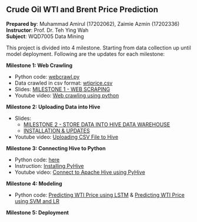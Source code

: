 ## Crude Oil WTI and Brent Price Prediction
<b>Prepared by</b>: Muhammad Amirul (17202062), Zaimie Azmin (17202336)
<br/><b>Instructor</b>: Prof. Dr. Teh Ying Wah
<br/><b>Subject</b>: WQD7005 Data Mining

This project is divided into 4 milestone. Starting from data collection up until model deployment. Following are the updates for each milestone:

<b>Milestone 1: Web Crawling</b>
* Python code: <a href="https://github.com/muhdamirulsamsul/DataMining/blob/master/webcrawl.py">webcrawl.py</a>
* Data crawled in csv format: <a href="https://github.com/muhdamirulsamsul/DataMining/blob/master/wtiprice.csv">wtiprice.csv</a>
* Slides: <a href="https://github.com/muhdamirulsamsul/DataMining/blob/master/MILESTONE%201%20-%20WEB%20SCRAPING.pdf">MILESTONE 1 - WEB SCRAPING</a>
* Youtube video: <a href="https://youtu.be/6_hUi_ktaWw">Web crawling using python</a>


<b>Milestone 2: Uploading Data into Hive</b>
* Slides:
  * <a href="https://github.com/muhdamirulsamsul/DataMining/blob/master/MILESTONE%202%20-%20STORE%20DATA%20INTO%20HIVE.pdf">MILESTONE 2 - STORE DATA INTO HIVE DATA WAREHOUSE</a>
  * <a href="https://github.com/muhdamirulsamsul/DataMining/blob/master/MILESTONE%202%20-%20INSTALLATION%20AND%20PROGRESS%20UPDATES.pdf">INSTALLATION & UPDATES</a>
* Youtube video: <a href="https://youtu.be/A2JoxsWwvZ4">
Uploading CSV File to Hive</a>


<b>Milestone 3: Connecting Hive to Python</b>
* Python code: <a href="https://github.com/muhdamirulsamsul/DataMining/blob/master/ConnHive.ipynb">here</a>
* Instruction: <a href="https://github.com/muhdamirulsamsul/DataMining/blob/master/howpyhive.txt">Installing PyHive</a>
* Youtube video: <a href="https://youtu.be/vsGvP_vGuTo">Connect to Apache Hive using PyHive</a>


<b>Milestone 4: Modeling</b>
* Python code: 
<a href="https://github.com/muhdamirulsamsul/DataMining/blob/master/WTI%20Prediction%20(LSTM).ipynb">Predicting WTI Price using LSTM</a> &
<a href="https://github.com/muhdamirulsamsul/DataMining/blob/master/WTI%20Closing%20Price%20Prediction%20(SVM%20%26%20LR).ipynb">Predicting WTI Price using SVM and LR</a>

<b>Milestone 5: Deployment</b>
